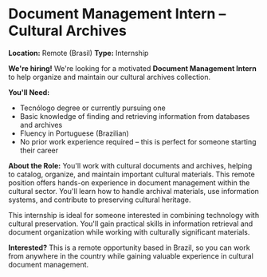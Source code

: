 # Document Management Intern – Cultural Archives

**Location:** Remote (Brasil)
**Type:** Internship

**We're hiring!** We're looking for a motivated **Document Management Intern** to help organize and maintain our cultural archives collection.

**You'll Need:**
- Tecnólogo degree or currently pursuing one
- Basic knowledge of finding and retrieving information from databases and archives
- Fluency in Portuguese (Brazilian)
- No prior work experience required – this is perfect for someone starting their career

**About the Role:**
You'll work with cultural documents and archives, helping to catalog, organize, and maintain important cultural materials. This remote position offers hands-on experience in document management within the cultural sector. You'll learn how to handle archival materials, use information systems, and contribute to preserving cultural heritage.

This internship is ideal for someone interested in combining technology with cultural preservation. You'll gain practical skills in information retrieval and document organization while working with culturally significant materials.

**Interested?** This is a remote opportunity based in Brazil, so you can work from anywhere in the country while gaining valuable experience in cultural document management.